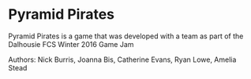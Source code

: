 # Pyramid Pirates
Pyramid Pirates is a game that was developed with a team as part of the Dalhousie FCS Winter 2016 Game Jam

Authors: Nick Burris, Joanna Bis, Catherine Evans, Ryan Lowe, Amelia Stead
